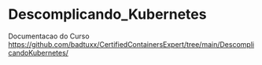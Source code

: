 # Descomplicando_Kubernetes
 
Documentacao do Curso
https://github.com/badtuxx/CertifiedContainersExpert/tree/main/DescomplicandoKubernetes/